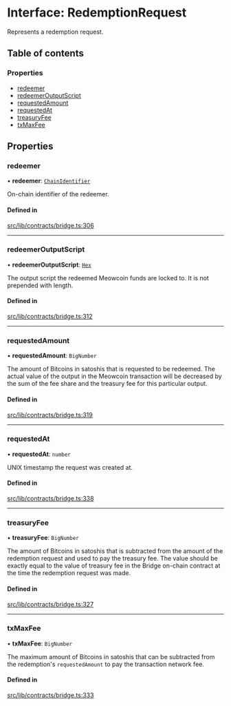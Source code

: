 # Interface: RedemptionRequest

Represents a redemption request.

## Table of contents

### Properties

- [redeemer](RedemptionRequest.md#redeemer)
- [redeemerOutputScript](RedemptionRequest.md#redeemeroutputscript)
- [requestedAmount](RedemptionRequest.md#requestedamount)
- [requestedAt](RedemptionRequest.md#requestedat)
- [treasuryFee](RedemptionRequest.md#treasuryfee)
- [txMaxFee](RedemptionRequest.md#txmaxfee)

## Properties

### redeemer

• **redeemer**: [`ChainIdentifier`](ChainIdentifier.md)

On-chain identifier of the redeemer.

#### Defined in

[src/lib/contracts/bridge.ts:306](https://github.com/keep-network/tmewc/blob/main/typescript/src/lib/contracts/bridge.ts#L306)

___

### redeemerOutputScript

• **redeemerOutputScript**: [`Hex`](../classes/Hex.md)

The output script the redeemed Meowcoin funds are locked to. It is not
prepended with length.

#### Defined in

[src/lib/contracts/bridge.ts:312](https://github.com/keep-network/tmewc/blob/main/typescript/src/lib/contracts/bridge.ts#L312)

___

### requestedAmount

• **requestedAmount**: `BigNumber`

The amount of Bitcoins in satoshis that is requested to be redeemed.
The actual value of the output in the Meowcoin transaction will be decreased
by the sum of the fee share and the treasury fee for this particular output.

#### Defined in

[src/lib/contracts/bridge.ts:319](https://github.com/keep-network/tmewc/blob/main/typescript/src/lib/contracts/bridge.ts#L319)

___

### requestedAt

• **requestedAt**: `number`

UNIX timestamp the request was created at.

#### Defined in

[src/lib/contracts/bridge.ts:338](https://github.com/keep-network/tmewc/blob/main/typescript/src/lib/contracts/bridge.ts#L338)

___

### treasuryFee

• **treasuryFee**: `BigNumber`

The amount of Bitcoins in satoshis that is subtracted from the amount of
the redemption request and used to pay the treasury fee.
The value should be exactly equal to the value of treasury fee in the Bridge
on-chain contract at the time the redemption request was made.

#### Defined in

[src/lib/contracts/bridge.ts:327](https://github.com/keep-network/tmewc/blob/main/typescript/src/lib/contracts/bridge.ts#L327)

___

### txMaxFee

• **txMaxFee**: `BigNumber`

The maximum amount of Bitcoins in satoshis that can be subtracted from the
redemption's `requestedAmount` to pay the transaction network fee.

#### Defined in

[src/lib/contracts/bridge.ts:333](https://github.com/keep-network/tmewc/blob/main/typescript/src/lib/contracts/bridge.ts#L333)

